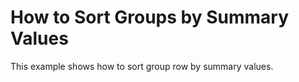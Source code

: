 # How to Sort Groups by Summary Values


<p>This example shows how to sort group row by summary values.</p>

<br/>


